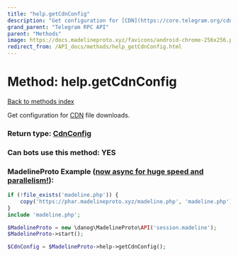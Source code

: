 ```yaml
---
title: "help.getCdnConfig"
description: "Get configuration for [CDN](https://core.telegram.org/cdn) file downloads."
grand_parent: "Telegram RPC API"
parent: "Methods"
image: https://docs.madelineproto.xyz/favicons/android-chrome-256x256.png
redirect_from: /API_docs/methods/help_getCdnConfig.html
---
```

# Method: help.getCdnConfig
[Back to methods index](index.html)



Get configuration for [CDN](https://core.telegram.org/cdn) file downloads.



### Return type: [CdnConfig](/API_docs/types/CdnConfig.html)

### Can bots use this method: **YES**


### MadelineProto Example ([now async for huge speed and parallelism!](https://docs.madelineproto.xyz/docs/ASYNC.html)):


```php
if (!file_exists('madeline.php')) {
    copy('https://phar.madelineproto.xyz/madeline.php', 'madeline.php');
}
include 'madeline.php';

$MadelineProto = new \danog\MadelineProto\API('session.madeline');
$MadelineProto->start();

$CdnConfig = $MadelineProto->help->getCdnConfig();
```

